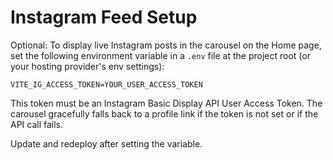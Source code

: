 # Instagram Feed Setup

Optional: To display live Instagram posts in the carousel on the Home page, set the following environment variable in a `.env` file at the project root (or your hosting provider's env settings):

```
VITE_IG_ACCESS_TOKEN=YOUR_USER_ACCESS_TOKEN
```

This token must be an Instagram Basic Display API User Access Token. The carousel gracefully falls back to a profile link if the token is not set or if the API call fails.

Update and redeploy after setting the variable.



